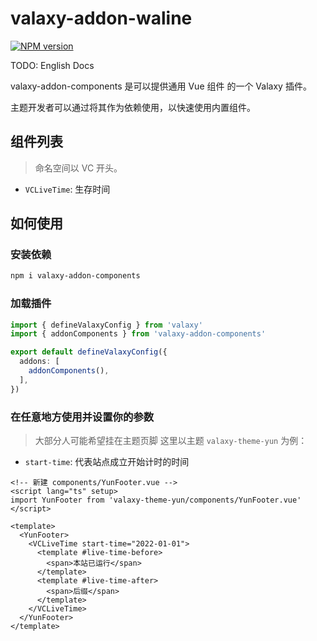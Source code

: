 # valaxy-addon-waline

[![NPM version](https://img.shields.io/npm/v/valaxy-addon-waline?color=0078E7)](https://www.npmjs.com/package/valaxy-addon-waline)

TODO: English Docs

valaxy-addon-components 是可以提供通用 Vue 组件 的一个 Valaxy 插件。

主题开发者可以通过将其作为依赖使用，以快速使用内置组件。

## 组件列表

> 命名空间以 VC 开头。

- `VCLiveTime`: 生存时间

## 如何使用

### 安装依赖

```bash
npm i valaxy-addon-components
```

### 加载插件

```ts
import { defineValaxyConfig } from 'valaxy'
import { addonComponents } from 'valaxy-addon-components'

export default defineValaxyConfig({
  addons: [
    addonComponents(),
  ],
})
```

### 在任意地方使用并设置你的参数

> 大部分人可能希望挂在主题页脚
> 这里以主题 `valaxy-theme-yun` 为例：

- `start-time`: 代表站点成立开始计时的时间

```vue
<!-- 新建 components/YunFooter.vue -->
<script lang="ts" setup>
import YunFooter from 'valaxy-theme-yun/components/YunFooter.vue'
</script>

<template>
  <YunFooter>
    <VCLiveTime start-time="2022-01-01">
      <template #live-time-before>
        <span>本站已运行</span>
      </template>
      <template #live-time-after>
        <span>后缀</span>
      </template>
    </VCLiveTime>
  </YunFooter>
</template>
```
